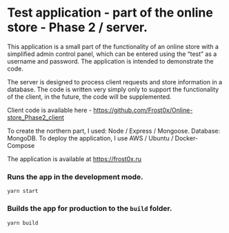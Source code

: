 # Test application - part of the online store - Phase 2 / server.

This application is a small part of the functionality of an online store with a simplified admin control panel, which can be entered using the “test” as a username and password.
The application is intended to demonstrate the code.

The server is designed to process client requests and store information in a database.
The code is written very simply only to support the functionality of the client, in the future, the code will be supplemented.

Client code is available here - https://github.com/Frost0x/Online-store_Phase2_client

To create the northern part, I used: Node / Express / Mongoose.
Database: MongoDB.
To deploy the application, I use AWS / Ubuntu / Docker-Compose

The application is available at https://frost0x.ru

### Runs the app in the development mode. 

`yarn start`

### Builds the app for production to the `build` folder.

`yarn build`
